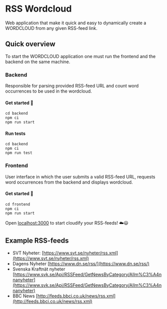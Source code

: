 # RSS Wordcloud

Web application that make it quick and easy to dynamically create a WORDCLOUD from any given RSS-feed link.

## Quick overview

To start the WORDCLOUD application one must run the frontend and the backend on the same machine.

### Backend

Responsible for parsing provided RSS-feed URL and count word occurrences to be used in the wordcloud.

#### Get started 🚀
```
cd backend
npm ci
npm run start
```

#### Run tests
```
cd backend
npm ci
npm run test
```

### Frontend

User interface in which the user submits a valid RSS-feed URL, requests word occurrences from the backend and displays wordcloud.

#### Get started 🚀
```
cd frontend
npm ci
npm run start
```
Open [localhost:3000](http://localhost:3000/) to start cloudify your RSS-feeds! ☁️😃

## Example RSS-feeds
- SVT Nyheter: [https://www.svt.se/nyheter/rss.xml](https://www.svt.se/nyheter/rss.xml)
- Dagens Nyheter [https://www.dn.se/rss/](https://www.dn.se/rss/)
- Svenska Kraftnät nyheter [https://www.svk.se/Api/RSSFeed/GetNewsByCategory/Allm%C3%A4nnanyheter](https://www.svk.se/Api/RSSFeed/GetNewsByCategory/Allm%C3%A4nnanyheter)
- BBC News [http://feeds.bbci.co.uk/news/rss.xml](http://feeds.bbci.co.uk/news/rss.xml)
